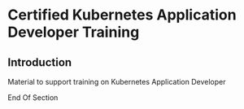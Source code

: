 # Certified Kubernetes Application Developer Training

## Introduction 

Material to support training on Kubernetes Application Developer 

End Of Section

